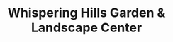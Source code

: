 ---
title: "Whispering Hills Garden & Landscape Center"
url: /crystal-lake/whispering-hills-garden-und-landscape-center/
shop: Garten-Center
---